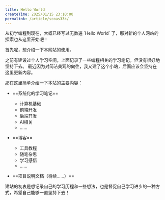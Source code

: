```yaml
---
title: Hello World
createTime: 2025/01/15 23:10:00
permalink: /article/scoas33k/
---
```


<CustomComponent />
从初学编程到现在，大概已经写过无数遍 `Hello World` 了，那对新的个人网站的探索也从这里开始吧！

首先呢，想介绍一下本网站的使用。

之前有建设过个人学习空间，上面记录了一些编程相关的学习笔记，但没有很好地坚持下去。
最近因为对简洁美观的向往，我又建了这个小站，后面应该会坚持在这里更新内容。

那在这里简单介绍一下本站的主要内容：

- ==系统化的学习笔记==
  - 计算机基础
  - 前端开发
  - 后端开发
  - AI相关
  - ……

- ==博客==
  - 工具教程
  - 随笔杂思
  - 学习感悟
  - ……
- ==项目说明文档（待续……）== 

建站的初衷是想记录自己的学习历程和一些想法，也是督促自己学习进步的一种方式，希望自己能够一直坚持下去！